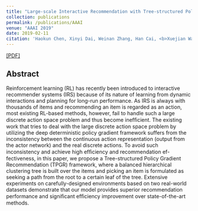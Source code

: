```yaml
---
title: "Large-scale Interactive Recommendation with Tree-structured Policy Gradient"
collection: publications
permalink: /publications/AAAI
venue: "AAAI 2019"
date: 2019-02-11
citation: 'Haokun Chen, Xinyi Dai, Weinan Zhang, Han Cai, <b>Xuejian Wang</b>, Ruiming Tang, Yuzhou Zhang, Yong Yu. <i> The Thirty-Third AAAI Conference on Artificial Intelligence </i> <b>AAAI 2019</b>.'
---  
```

[[PDF]](https://xjwangsjtu.github.io/_pages/404.md)

## Abstract
Reinforcement learning (RL) has recently been introduced to interactive recommender systems (IRS) because of its nature of learning from dynamic interactions and planning for long-run performance. As IRS is always with thousands of items and recommending an item is regarded as an action, most existing RL-based methods, however, fail to handle such a large discrete action space problem and thus become inefﬁcient. The existing work that tries to deal with the large discrete action space problem by utilizing the deep deterministic policy gradient framework suffers from the inconsistency between the continuous action representation (output from the actor network) and the real discrete actions. To avoid such inconsistency and achieve high efﬁciency and recommendation ef-fectiveness, in this paper, we propose a Tree-structured Policy Gradient Recommendation (TPGR) framework, where a balanced hierarchical clustering tree is built over the items and picking an item is formulated as seeking a path from the root to a certain leaf of the tree. Extensive experiments on carefully-designed environments based on two real-world datasets demonstrate that our model provides superior recommendation performance and signiﬁcant efﬁciency improvement over state-of-the-art methods.